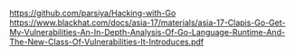 https://github.com/parsiya/Hacking-with-Go
https://www.blackhat.com/docs/asia-17/materials/asia-17-Clapis-Go-Get-My-Vulnerabilities-An-In-Depth-Analysis-Of-Go-Language-Runtime-And-The-New-Class-Of-Vulnerabilities-It-Introduces.pdf
